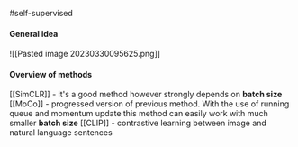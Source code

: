 #self-supervised 

#### General idea
![[Pasted image 20230330095625.png]]

#### Overview of methods
[[SimCLR]] - it's a good method however strongly depends on **batch size**
[[MoCo]] - progressed version of previous method. With the use of running queue and momentum update this method can easily work with much smaller **batch size**
[[CLIP]] - contrastive learning between image and natural language sentences





